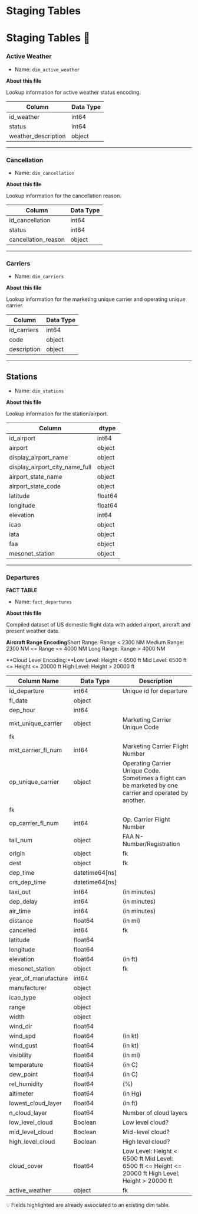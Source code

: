 # Staging Tables

# Staging Tables  🥈

### Active Weather

- Name: `dim_active_weather`

**About this file**

Lookup information for active weather status encoding.

| Column | Data Type |
| --- | --- |
| id_weather | int64 |
| status | int64 |
| weather_description | object |

---

### Cancellation

- Name: `dim_cancellation`

**About this file**

Lookup information for the cancellation reason.

| Column | Data Type |
| --- | --- |
| id_cancellation | int64 |
| status | int64 |
| cancellation_reason | object |

---

### Carriers

- Name: `dim_carriers`

**About this file**

Lookup information for the marketing unique carrier and operating unique carrier.

| Column | Data Type |
| --- | --- |
| id_carriers | int64 |
| code | object |
| description | object |

---

## ****************Stations****************

- Name: `dim_stations`

**About this file**

Lookup information for the station/airport.

| Column | dtype |
| --- | --- |
| id_airport | int64 |
| airport | object |
| display_airport_name | object |
| display_airport_city_name_full | object |
| airport_state_name | object |
| airport_state_code | object |
| latitude | float64 |
| longitude | float64 |
| elevation | int64 |
| icao | object |
| iata | object |
| faa | object |
| mesonet_station | object |

---

### ************************Departures************************

********************FACT TABLE********************

- Name: `fact_departures`

**About this file**

Compiled dataset of US domestic flight data with added airport, aircraft and present weather data.

**Aircraft Range Encoding**Short Range: Range < 2300 NM Medium Range: 2300 NM <= Range <= 4000 NM Long Range: Range > 4000 NM

**Cloud Level Encoding:**Low Level: Height < 6500 ft Mid Level: 6500 ft <= Height <= 20000 ft High Level: Height > 20000 ft

| Column Name | Data Type | Description |
| --- | --- | --- |
| id_departure | int64 | Unique id for departure |
| fl_date | object |  |
| dep_hour | int64 |  |
| mkt_unique_carrier | object | Marketing Carrier Unique Code
fk |
| mkt_carrier_fl_num | int64 | Marketing Carrier Flight Number |
| op_unique_carrier | object | Operating Carrier Unique Code. Sometimes a flight can be marketed by one carrier and operated by another. 
fk |
| op_carrier_fl_num | int64 | Op. Carrier Flight Number |
| tail_num | object | FAA N-Number/Registration |
| origin | object | fk |
| dest | object | fk |
| dep_time | datetime64[ns] |  |
| crs_dep_time | datetime64[ns] |  |
| taxi_out | int64 | (in minutes) |
| dep_delay | int64 | (in minutes) |
| air_time | int64 | (in minutes) |
| distance | float64 | (in mi) |
| cancelled | int64 | fk |
| latitude | float64 |  |
| longitude | float64 |  |
| elevation | float64 | (in ft) |
| mesonet_station | object | fk |
| year_of_manufacture | int64 |  |
| manufacturer | object |  |
| icao_type | object |  |
| range | object |  |
| width | object |  |
| wind_dir | float64 |  |
| wind_spd | float64 | (in kt) |
| wind_gust | float64 | (in kt) |
| visibility | float64 | (in mi) |
| temperature | float64 | (in C) |
| dew_point | float64 | (in C) |
| rel_humidity | float64 | (%) |
| altimeter | float64 | (in Hg) |
| lowest_cloud_layer | float64 | (in ft) |
| n_cloud_layer | float64 | Number of cloud layers |
| low_level_cloud | Boolean | Low level cloud? |
| mid_level_cloud | Boolean | Mid-level cloud? |
| high_level_cloud | Boolean | High level cloud? |
| cloud_cover | float64 | Low Level: Height < 6500 ft Mid Level: 6500 ft <= Height <= 20000 ft High Level: Height > 20000 ft |
| active_weather | object | fk |

<aside>
💡 Fields highlighted are already associated to an existing dim table.

</aside>
